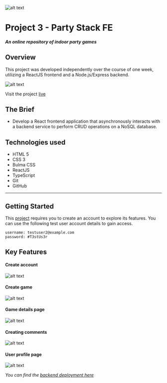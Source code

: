 ![alt text](readme-assets/GA-logo.png)

# Project 3 - Party Stack FE

##### An online repository of indoor party games

## Overview

This project was developed independently over the course of one week, utilizing a ReactJS frontend and a Node.js/Express backend.

![alt text](readme-assets/home-page.png)

Visit the project [live](https://party-stack.netlify.app/)

## The Brief

- Develop a React frontend application that asynchronously interacts with a backend service to perform CRUD operations on a NoSQL database.

## Technologies used

- HTML 5
- CSS 3
- Bulma CSS
- ReactJS
- TypeScript
- Git
- GitHub

---

## Getting Started

This [project](https://party-stack.netlify.app/) requires you to create an account to explore its features. You can use the following test user account details to gain access.

```
username: testuser2@example.com
password: #T3stUs3r
```

## Key Features

#### Create account

![alt text](readme-assets/user-registration.png)

#### Create game

![alt text](readme-assets/submit-game.png)

#### Game details page

![alt text](readme-assets/game-details.png)

#### Creating comments

![alt text](readme-assets/game-comments.png)

#### User profile page

![alt text](readme-assets/user-profile.png)

_You can find the [backend
deployment here](https://github.com/ladeoshodi/party-stack-be)_
